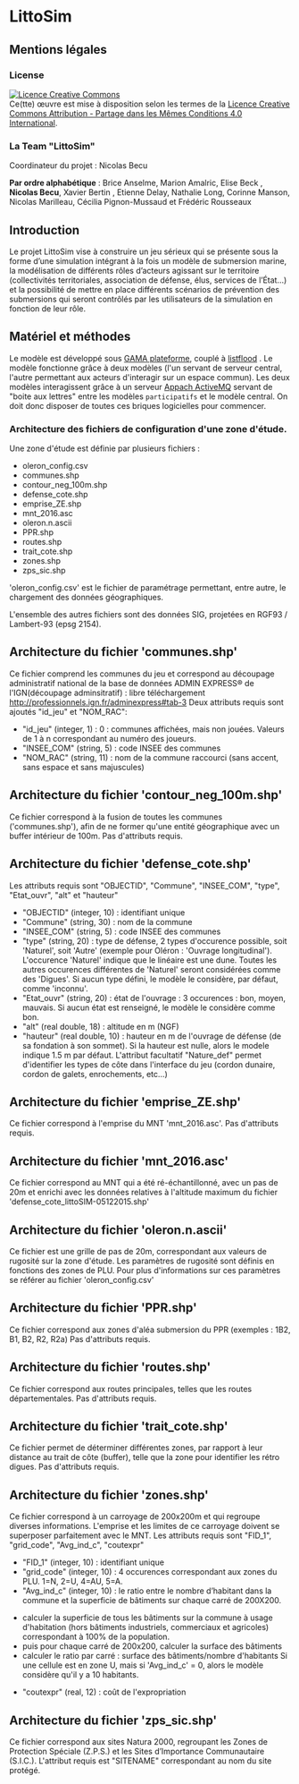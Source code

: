 LittoSim
=========

## Mentions légales

### License

<a rel="license" href="http://creativecommons.org/licenses/by-sa/4.0/"><img alt="Licence Creative Commons" style="border-width:0" src="https://i.creativecommons.org/l/by-sa/4.0/80x15.png" /></a><br />Ce(tte) œuvre est mise à disposition selon les termes de la <a rel="license" href="http://creativecommons.org/licenses/by-sa/4.0/">Licence Creative Commons Attribution -  Partage dans les Mêmes Conditions 4.0 International</a>.

### La Team "LittoSim"
Coordinateur du projet : Nicolas Becu


**Par ordre alphabétique** : Brice Anselme, Marion Amalric, Elise Beck , **Nicolas Becu**, Xavier Bertin , Etienne Delay, Nathalie Long, Corinne Manson, Nicolas Marilleau, Cécilia Pignon-Mussaud et Frédéric Rousseaux

## Introduction
Le projet LittoSim vise à construire un jeu sérieux qui se présente sous la forme d’une simulation intégrant à la fois un modèle de submersion marine, la modélisation de différents rôles d’acteurs agissant sur le territoire (collectivités territoriales, association de défense, élus, services de l’État...) et la possibilité de mettre en place différents scénarios de prévention des submersions qui seront contrôlés par les utilisateurs de la simulation en fonction de leur rôle.


## Matériel et méthodes
Le modèle est développé sous [GAMA plateforme](https://code.google.com/p/gama-platform/), couplé à [listflood](http://www.bristol.ac.uk/geography/research/hydrology/models/lisflood/) . Le modèle fonctionne grâce à deux modèles (l'un servant de serveur central, l'autre permettant aux acteurs d'interagir sur un espace commun).
Les deux modèles interagissent grâce à un serveur [Appach ActiveMQ](http://activemq.apache.org/) servant de "boite aux lettres" entre les modèles `participatifs` et le modèle central. On doit donc disposer de toutes ces briques logicielles pour commencer.


### Architecture des fichiers de configuration d'une zone d'étude.
Une zone d'étude est définie par plusieurs fichiers :
* oleron_config.csv
* communes.shp
* contour_neg_100m.shp
* defense_cote.shp
* emprise_ZE.shp
* mnt_2016.asc
* oleron.n.ascii
* PPR.shp
* routes.shp
* trait_cote.shp
* zones.shp
* zps_sic.shp

'oleron_config.csv' est le fichier de paramétrage permettant, entre autre, le chargement des données géographiques.

L'ensemble des autres fichiers sont des données SIG, projetées en RGF93 / Lambert-93 (epsg 2154).

## Architecture du fichier 'communes.shp'
Ce fichier comprend les communes du jeu et correspond au découpage administratif national de la base de données  ADMIN EXPRESS® de l'IGN(découpage adminsitratif) : libre téléchargement  http://professionnels.ign.fr/adminexpress#tab-3 
Deux attributs requis sont ajoutés "id_jeu" et "NOM_RAC":
- "id_jeu" (integer, 1) : 0 : communes affichées, mais non jouées. Valeurs de 1 à n correspondant au numéro des joueurs.
- "INSEE_COM" (string, 5) : code INSEE des communes
- "NOM_RAC" (string, 11) : nom de la commune raccourci (sans accent, sans espace et sans majuscules)  

## Architecture du fichier 'contour_neg_100m.shp'
Ce fichier correspond à la fusion de toutes les communes ('communes.shp'), afin de ne former qu'une entité géographique avec un buffer intérieur de 100m.
Pas d'attributs requis.

## Architecture du fichier 'defense_cote.shp'
Les attributs requis sont "OBJECTID", "Commune", "INSEE_COM", "type", "Etat_ouvr", "alt" et "hauteur" 
- "OBJECTID" (integer, 10) : identifiant unique
- "Commune" (string, 30) : nom de la commune
- "INSEE_COM" (string, 5) : code INSEE des communes
- "type" (string, 20) : type de défense, 2 types d'occurence possible, soit 'Naturel', soit 'Autre' (exemple pour Oléron : 'Ouvrage longitudinal').
L'occurence 'Naturel' indique que le linéaire est une dune. Toutes les autres occurences différentes de 'Naturel' seront considérées comme des 'Digues'. Si aucun type défini, le modèle le considère, par défaut, comme 'inconnu'.
- "Etat_ouvr" (string, 20) : état de l'ouvrage : 3 occurences : bon, moyen, mauvais. Si aucun état est renseigné, le modèle le considère comme bon.
- "alt" (real double, 18) : altitude en m (NGF)
- "hauteur" (real double, 10) : hauteur en m de l'ouvrage de défense (de sa fondation à son sommet). Si la hauteur est nulle, alors le modele indique 1.5 m par défaut.
L'attribut facultatif "Nature_def" permet d'identifier les types de côte dans l'interface du jeu (cordon dunaire, cordon de galets, enrochements, etc...)

## Architecture du fichier 'emprise_ZE.shp'
Ce fichier correspond à l'emprise du MNT 'mnt_2016.asc'.
Pas d'attributs requis.

## Architecture du fichier 'mnt_2016.asc'
Ce fichier correspond au MNT qui a été ré-échantillonné, avec un pas de 20m et enrichi avec les données relatives à l'altitude maximum du fichier 'defense_cote_littoSIM-05122015.shp'

## Architecture du fichier 'oleron.n.ascii'
Ce fichier est une grille de pas de 20m, correspondant aux valeurs de rugosité sur la zone d'étude. Les paramètres de rugosité sont définis en fonctions des zones de PLU. Pour plus d'informations sur ces paramètres se référer au fichier 'oleron_config.csv'


## Architecture du fichier 'PPR.shp'
Ce fichier correspond aux zones d'aléa submersion du PPR (exemples : 1B2, B1, B2, R2, R2a)
Pas d'attributs requis.

## Architecture du fichier 'routes.shp'
Ce fichier correspond aux routes principales, telles que les routes départementales.
Pas d'attributs requis.

## Architecture du fichier 'trait_cote.shp'
Ce fichier permet de déterminer différentes zones, par rapport à leur distance au trait de côte (buffer), telle que la zone pour identifier les rétro digues.
Pas d'attributs requis.

## Architecture du fichier 'zones.shp'
Ce fichier correspond à un carroyage de 200x200m et qui regroupe diverses informations.
L'emprise et les limites de ce carroyage doivent se superposer parfaitement avec le MNT.
Les attributs requis sont "FID_1", "grid_code", "Avg_ind_c", "coutexpr"
- "FID_1" (integer, 10) : identifiant unique
- "grid_code" (integer, 10) : 4 occurences correspondant aux zones du PLU. 1=N, 2=U, 4=AU, 5=A.
- "Avg_ind_c" (integer, 10) : le ratio entre le nombre d’habitant dans la commune et la superficie de bâtiments sur chaque carré de 200X200. 
* calculer la superficie de tous les bâtiments sur la commune à usage d'habitation (hors bâtiments industriels, commerciaux et agricoles) correspondant à 100% de la population.
* puis pour chaque carré de 200x200, calculer la surface des bâtiments
* calculer le ratio par carré  : surface des bâtiments/nombre d'habitants
Si une cellule est en zone U, mais si 'Avg_ind_c' = 0, alors le modèle considère qu'il y a 10 habitants.
- "coutexpr" (real, 12) : coût de l'expropriation

## Architecture du fichier 'zps_sic.shp'
Ce fichier correspond aux sites Natura 2000, regroupant les Zones de Protection Spéciale (Z.P.S.) et les Sites d’Importance Communautaire (S.I.C.).
L'attribut requis est "SITENAME" correspondant au nom du site protégé.